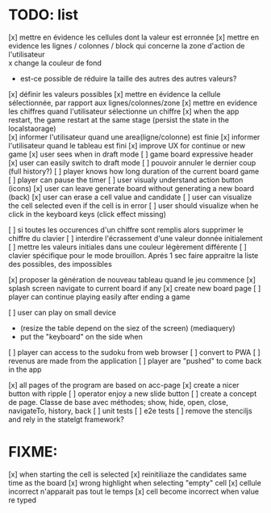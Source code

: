 # TODO: list

[x] mettre en évidence les cellules dont la valeur est erronnée
[x] mettre en evidence les lignes / colonnes / block qui concerne la zone d'action de l'utilisateur  
  x change la couleur de fond
  - est-ce possible de réduire la taille des autres des autres valeurs?

[x] définir les valeurs possibles
[x] mettre en évidence la cellule sélectionnée, par rapport aux lignes/colonnes/zone
[x] mettre en evidence les chiffres quand l'utilisateur sélectionne un chiffre
[x] when the app restart, the game restart at the same stage (persist the state in the localstaorage)  
[x] informer l'utilisateur quand une area(ligne/colonne) est finie
[x] informer l'utilisateur quand le tableau est fini
[x] improve UX for continue or new game
[x] user sees when in draft mode
[ ] game board expressive header
  [x] user can easily switch to draft mode
  [ ] pouvoir annuler le dernier coup (full history?)
  [ ] player knows how long duration of the current board game
    [ ] player can pause the timer
[ ] user visualy understand action button (icons)
[x] user can leave generate board without generating a new board (back)
[x] user can erase a cell value and candidate
[ ] user can visualize the cell selected even if the cell is in error
[ ] user should visualize when he click in the keyboard keys (click effect missing)

[ ] si toutes les occurences d'un chiffre sont remplis alors supprimer le chiffre du clavier 
[ ] interdire l'écrassement d'une valeur donnée initialement
[ ] mettre les valeurs initiales dans une couleur légèrement différente
[ ] clavier spécifique pour le mode brouillon. Aprés 1 sec faire appraitre la liste des possibles, des impossibles

[x] proposer la génération de nouveau tableau quand le jeu commence
[x] splash screen navigate to current board if any
[x] create new board page
[ ] player can continue playing easily after ending a game

[ ] user can play on small device
  * (resize the table depend on the siez of the screen)
  (mediaquery)
  * put the "keyboard" on the side when 

[ ] player can access to the sudoku from web browser
[ ] convert to PWA
[ ] revenus are made from the application
[ ] player are "pushed" to come back in the app

[x] all pages of the program are based on acc-page
[x] create a nicer button with ripple
[ ] operator enjoy a new slide button
[ ] create a concept de page. Classe de base avec méthodes; show, hide, open, close, navigateTo, history, back
[ ] unit tests
[ ] e2e tests
[ ] remove the stenciljs and rely in the statelgt framework?

# FIXME: 

[x] when starting the cell is selected
[x] reinitiliaze the candidates same time as the board
[x] wrong highlight when selecting "empty" cell
[x] cellule incorrect n'apparait pas tout le temps
[x] cell become incorrect when value re typed